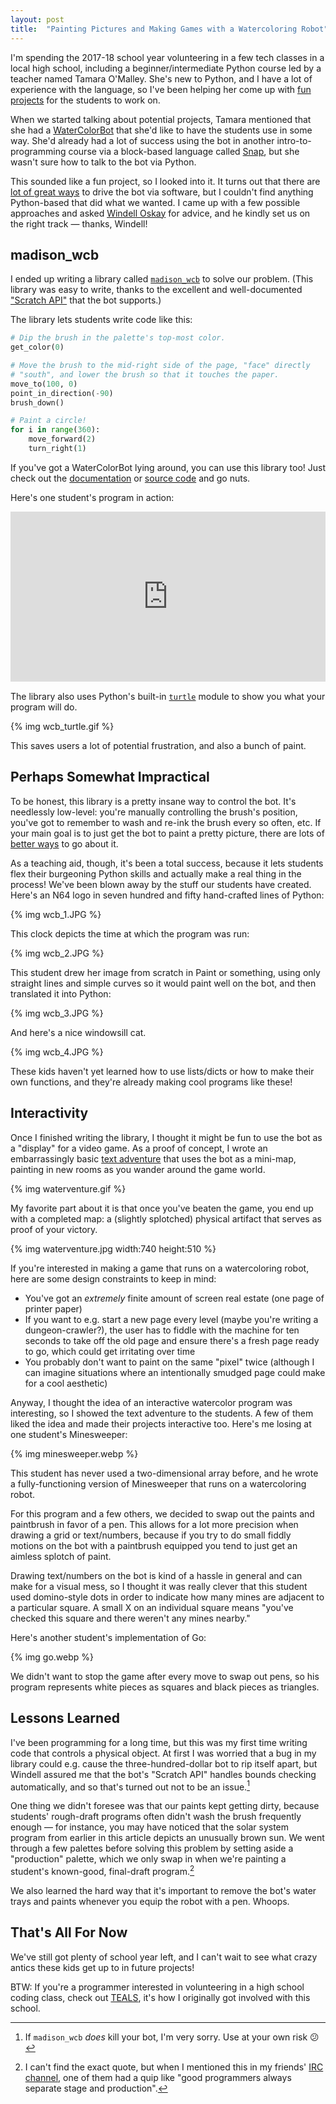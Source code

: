 ```yaml
---
layout: post
title:  "Painting Pictures and Making Games with a Watercoloring Robot"
---
```


I'm spending the 2017-18 school year volunteering in a few tech classes in a local high school, including a beginner/intermediate Python course led by a teacher named Tamara O'Malley. She's new to Python, and I have a lot of experience with the language, so I've been helping her come up with [fun projects](http://blog.jrheard.com/python/passwords) for the students to work on.

When we started talking about potential projects, Tamara mentioned that she had a [WaterColorBot](http://watercolorbot.com/) that she'd like to have the students use in some way. She'd already had a lot of success using the bot in another intro-to-programming course via a block-based language called [Snap](https://github.com/evil-mad/WaterColorBlocks), but she wasn't sure how to talk to the bot via Python.

This sounded like a fun project, so I looked into it. It turns out that there are [lot of great ways](http://wiki.evilmadscientist.com/WaterColorBot#Part_II:_Software_for_WaterColorBot) to drive the bot via software, but I couldn't find anything Python-based that did what we wanted. I came up with a few possible approaches and asked [Windell Oskay](https://www.evilmadscientist.com/about/) for advice, and he kindly set us on the right track — thanks, Windell!

madison_wcb
-----------

I ended up writing a library called [`madison_wcb`](http://madison-wcb.readthedocs.io/en/latest/) to solve our problem. (This library was easy to write, thanks to the excellent and well-documented ["Scratch API"](https://github.com/techninja/cncserver/blob/master/scratch/SCRATCH.API.md) that the bot supports.)

The library lets students write code like this:

```python
# Dip the brush in the palette's top-most color.
get_color(0)

# Move the brush to the mid-right side of the page, "face" directly
# "south", and lower the brush so that it touches the paper.
move_to(100, 0)
point_in_direction(-90)
brush_down()

# Paint a circle!
for i in range(360):
	move_forward(2)
	turn_right(1)
```

If you've got a WaterColorBot lying around, you can use this library too! Just check out the [documentation](http://madison-wcb.readthedocs.io/en/latest/) or [source code](https://github.com/jrheard/madison_wcb) and go nuts.

Here's one student's program in action:

<div style='position:relative;padding-bottom:54%;margin-bottom:15px;'><iframe src='https://gfycat.com/ifr/ColdBigAzurevase' frameborder='0' scrolling='no' width='100%' height='100%' style='position:absolute;top:0;left:0' allowfullscreen></iframe></div>

The library also uses Python's built-in [`turtle`](https://docs.python.org/3.3/library/turtle.html?highlight=turtle) module to show you what your program will do.

{% img wcb_turtle.gif %}

This saves users a lot of potential frustration, and also a bunch of paint.

Perhaps Somewhat Impractical
--------

To be honest, this library is a pretty insane way to control the bot. It's needlessly low-level: you're manually controlling the brush's position, you've got to remember to wash and re-ink the brush every so often, etc. If your main goal is to just get the bot to paint a pretty picture, there are lots of [better ways](http://wiki.evilmadscientist.com/WaterColorBot#Part_II:_Software_for_WaterColorBot) to go about it.

As a teaching aid, though, it's been a total success, because it lets students flex their burgeoning Python skills and actually make a real thing in the process! We've been blown away by the stuff our students have created. Here's an N64 logo in seven hundred and fifty hand-crafted lines of Python:

{% img wcb_1.JPG %}

This clock depicts the time at which the program was run:

{% img wcb_2.JPG %}

This student drew her image from scratch in Paint or something, using only straight lines and simple curves so it would paint well on the bot, and then translated it into Python:

{% img wcb_3.JPG %}

And here's a nice windowsill cat.

{% img wcb_4.JPG %}

These kids haven't yet learned how to use lists/dicts or how to make their own functions, and they're already making cool programs like these!

Interactivity
-------------

Once I finished writing the library, I thought it might be fun to use the bot as a "display" for a video game. As a proof of concept, I wrote an embarrassingly basic [text adventure](https://github.com/jrheard/waterventure/blob/master/waterventure.py) that uses the bot as a mini-map, painting in new rooms as you wander around the game world.

{% img waterventure.gif %}

My favorite part about it is that once you've beaten the game, you end up with a completed map: a (slightly splotched) physical artifact that serves as proof of your victory.

{% img waterventure.jpg width:740 height:510 %}

If you're interested in making a game that runs on a watercoloring robot, here are some design constraints to keep in mind:
* You've got an _extremely_ finite amount of screen real estate (one page of printer paper)
* If you want to e.g. start a new page every level (maybe you're writing a dungeon-crawler?), the user has to fiddle with the machine for ten seconds to take off the old page and ensure there's a fresh page ready to go, which could get irritating over time
* You probably don't want to paint on the same "pixel" twice (although I can imagine situations where an intentionally smudged page could make for a cool aesthetic)

Anyway, I thought the idea of an interactive watercolor program was interesting, so I showed the text adventure to the students. A few of them liked the idea and made their projects interactive too. Here's me losing at one student's Minesweeper:

{% img minesweeper.webp %}

This student has never used a two-dimensional array before, and he wrote a fully-functioning version of Minesweeper that runs on a watercoloring robot.

For this program and a few others, we decided to swap out the paints and paintbrush in favor of a pen. This allows for a lot more precision when drawing a grid or text/numbers, because if you try to do small fiddly motions on the bot with a paintbrush equipped you tend to just get an aimless splotch of paint.

Drawing text/numbers on the bot is kind of a hassle in general and can make for a visual mess, so I thought it was really clever that this student used domino-style dots in order to indicate how many mines are adjacent to a particular square. A small X on an individual square means "you've checked this square and there weren't any mines nearby."

Here's another student's implementation of Go:

{% img go.webp %}

We didn't want to stop the game after every move to swap out pens, so his program represents white pieces as squares and black pieces as triangles.

Lessons Learned
---------------

I've been programming for a long time, but this was my first time writing code that controls a physical object. At first I was worried that a bug in my library could e.g. cause the three-hundred-dollar bot to rip itself apart, but Windell assured me that the bot's "Scratch API" handles bounds checking automatically, and so that's turned out not to be an issue.[^1]

One thing we didn't foresee was that our paints kept getting dirty, because students' rough-draft programs often didn't wash the brush frequently enough — for instance, you may have noticed that the solar system program from earlier in this article depicts an unusually brown sun. We went through a few palettes before solving this problem by setting aside a "production" palette, which we only swap in when we're painting a student's known-good, final-draft program.[^2]

We also learned the hard way that it's important to remove the bot's water trays and paints whenever you equip the robot with a pen. Whoops.

That's All For Now
------------------
We've still got plenty of school year left, and I can't wait to see what crazy antics these kids get up to in future projects!

BTW: If you're a programmer interested in volunteering in a high school coding class, check out [TEALS](https://www.tealsk12.org/), it's how I originally got involved with this school.

[^1]: If `madison_wcb` _does_ kill your bot, I'm very sorry. Use at your own risk 😕

[^2]: I can't find the exact quote, but when I mentioned this in my friends' [IRC channel](https://irc.darwin.network/), one of them had a quip like "good programmers always separate stage and production".
